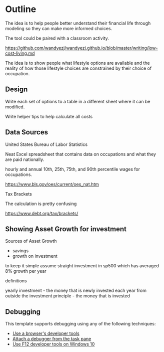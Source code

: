 # Outline

The idea is to help people better understand their financial life through modeling so they can make more informed choices.

The tool could be paired with a classroom activity.

https://github.com/wandyezj/wandyezj.github.io/blob/master/writing/low-cost-living.md

The idea is to show people what lifestyle options are available and the reality of how those lifestyle choices are constrained by their choice of occupation.

## Design

Write each set of options to a table in a different sheet where it can be modified.

Write helper tips to help calculate all costs

## Data Sources

United States Bureau of Labor Statistics

Neat Excel spreadsheet that contains data on occupations and what they are paid nationally.

hourly and annual 10th, 25th, 75th, and 90th percentile wages for occupations.

https://www.bls.gov/oes/current/oes_nat.htm


Tax Brackets

The calculation is pretty confusing

https://www.debt.org/tax/brackets/

## Showing Asset Growth for investment

Sources of Asset Growth

- savings
- growth on investment

to keep it simple assume straight investment in sp500 which has averaged 8% growth per year

definitions

yearly investment - the money that is newly invested each year from outside the investment
principle - the money that is invested





## Debugging

This template supports debugging using any of the following techniques:

- [Use a browser's developer tools](https://docs.microsoft.com/office/dev/add-ins/testing/debug-add-ins-in-office-online)
- [Attach a debugger from the task pane](https://docs.microsoft.com/office/dev/add-ins/testing/attach-debugger-from-task-pane)
- [Use F12 developer tools on Windows 10](https://docs.microsoft.com/office/dev/add-ins/testing/debug-add-ins-using-f12-developer-tools-on-windows-10)